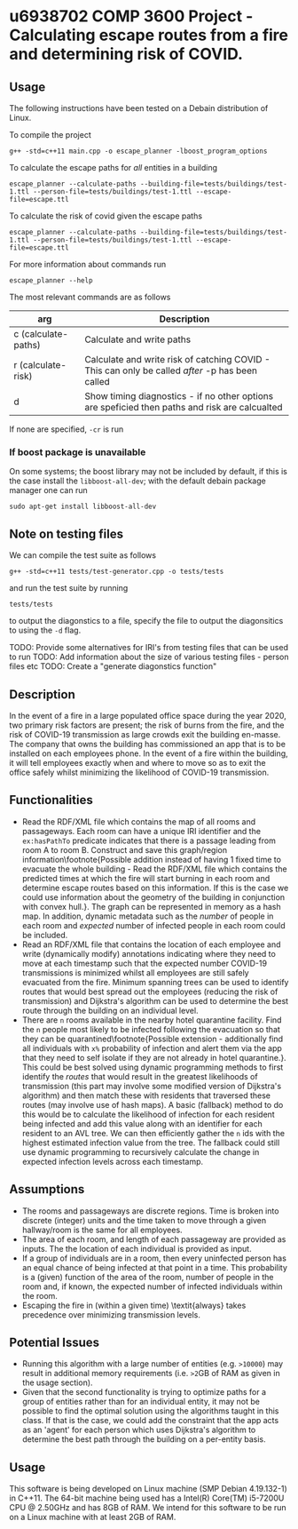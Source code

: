 # u6938702 COMP 3600 Project - Calculating escape routes from a fire and determining risk of COVID.

## Usage
The following instructions have been tested on a Debain distribution of Linux.

To compile the project
```
g++ -std=c++11 main.cpp -o escape_planner -lboost_program_options
```

To calculate the escape paths for *all* entities in a building
```
escape_planner --calculate-paths --building-file=tests/buildings/test-1.ttl --person-file=tests/buildings/test-1.ttl --escape-file=escape.ttl
```

To calculate the risk of covid given the escape paths
```
escape_planner --calculate-paths --building-file=tests/buildings/test-1.ttl --person-file=tests/buildings/test-1.ttl --escape-file=escape.ttl
```
<!-- To calculate the escape paths for *specified* entities in a building
```
escape_planner building_x_architectrue.ttl persons_x_building_x.ttl ex:Alice http://example.org/Bob
``` -->

For more information about commands run
```
escape_planner --help
```

The most relevant commands are as follows

| arg         | Description                                                                                      |
| ----------- | -------------------------------------------------------------------------------------------------|
| c (calculate-paths)          | Calculate and write paths                                                                        |
| r (calculate-risk)          | Calculate and write risk of catching COVID - This can only be called *after* -p has been called  |
| d           | Show timing diagnostics - if no other options are speficied then paths and risk are calcualted                                                           |

If none are specified, `-cr` is run

### If boost package is unavailable

On some systems; the boost library may not be included by default, if this is the case install the `libboost-all-dev`; with the default debain package manager one can run
```
sudo apt-get install libboost-all-dev
```

## Note on testing files

We can compile the test suite as follows

```
g++ -std=c++11 tests/test-generator.cpp -o tests/tests
```

and run the test suite by running

```
tests/tests
```

to output the diagonstics to a file, specify the file to output the diagonsitics to using the `-d` flag.

TODO: Provide some alternatives for IRI's from testing files that can be used to run
TODO: Add information about the size of various testing files - person files etc
TODO: Create a "generate diagonstics function"

## Description
In the event of a fire in a large populated office space during the year 2020, two primary risk factors are present; the risk of burns from the fire, and the risk of COVID-19 transmission as large crowds exit the building en-masse. The company that owns the building has commissioned an app that is to be installed on each employees phone. In the event of a fire within the building, it will tell employees exactly when and where to move so as to exit the office safely whilst minimizing the likelihood of COVID-19 transmission.

## Functionalities
- Read the RDF/XML file which contains the map of all rooms and passageways. Each room can have a unique IRI identifier and the `ex:hasPathTo` predicate indicates that there is a passage leading from room A to room B. Construct and save this graph/region information\footnote{Possible addition instead of having 1 fixed time to evacuate the whole building - Read the RDF/XML file which contains the predicted times at which the fire will start burning in each room and determine escape routes based on this information. If this is the case we could use information about the geometry of the building in conjunction with convex hull.}. The graph can be represented in memory as a hash map. In addition, dynamic metadata such as the *number* of people in each room and *expected* number of infected people in each room could be included.
- Read an RDF/XML file that contains the location of each employee and write (dynamically modify) annotations indicating where they need to move at each timestamp such that the expected number COVID-19 transmissions is minimized whilst all employees are still safely evacuated from the fire. Minimum spanning trees can be used to identify routes that would best spread out the employees (reducing the risk of transmission) and Dijkstra's algorithm can be used to determine the best route through the building on an individual level.
- There are `n` rooms available in the nearby hotel quarantine facility. Find the `n` people most likely to be infected following the evacuation so that they can be quarantined\footnote{Possible extension - additionally find all individuals with `x%` probability of infection and alert them via the app that they need to self isolate if they are not already in hotel quarantine.}. This could be best solved using dynamic programming methods to first identify the *routes* that would result in the greatest likelihoods of transmission (this part may involve some modified version of Dijkstra's algorithm) and then match these with residents that traversed these routes (may involve use of hash maps). A basic (fallback) method to do this would be to calculate the likelihood of infection for each resident being infected and add this value along with an identifier for each resident to an AVL tree. We can then efficiently gather the `n` ids with the highest estimated infection value from the tree. The fallback could still use dynamic programming to recursively calculate the change in expected infection levels across each timestamp.

## Assumptions
- The rooms and passageways are discrete regions. Time is broken into discrete (integer) units and the time taken to move through a given hallway/room is the same for all employees.
- The area of each room, and length of each passageway are provided as inputs. The the location of each individual is provided as input.
- If a group of individuals are in a room, then every uninfected person has an equal chance of being infected at that point in a time. This probability is a (given) function of the area of the room, number of people in the room and, if known, the expected number of infected individuals within the room.
- Escaping the fire in (within a given time) \textit{always} takes precedence over minimizing transmission levels.

## Potential Issues
- Running this algorithm with a large number of entities (e.g. `>10000`) may result in additional memory requirements (i.e. `>2`GB of RAM as given in the usage section).
- Given that the second functionality is trying to optimize paths for a group of entities rather than for an individual entity, it may not be possible to find the optimal solution using the algorithms taught in this class. If that is the case, we could add the constraint that the app acts as an 'agent' for each person which uses Dijkstra's algorithm to determine the best path through the building on a per-entity basis.

## Usage
This software is being developed on Linux machine (SMP Debian 4.19.132-1) in C++11. The 64-bit machine being used has a Intel(R) Core(TM) i5-7200U CPU @ 2.50GHz and has 8GB of RAM. We intend for this software to be run on a Linux machine with at least 2GB of RAM.
